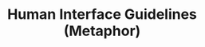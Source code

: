 ---
layout: projectPageNew
title: 'Human Interface Guidelines (Metaphor)'
year: 2020
medium: two channel video
paragraphs:
 - text: |
    In 1987 Apple published the Macintosh Human Interface Guidelines – a document summarizing the visual principles behind the MacOS user interface. In a pursuit towards popularizing personal computing throughout the 1980s, Apple embraced <em>metaphor</em> as a core idea in interface design: presenting the user with concepts already familiar from everyday life, as a means towards easing the software learning curve.<br/><br/>
 - text: |
    The <em>desktop metaphor</em> is one popular instance of metaphor usage in interface design. It models a computer's working area as if it were the user's desk, viewed from above, and recontextualizes objects found in the office (such as files, folders or trash cans) into digital entities.<br/><br/>
 - text: |
    This two channel video engages with and reverses the skeuomorphism of the desktop metaphor. The default landscape photograph which serves as desktop wallpaper evolves from visual backdrop to full-blown ecosystem, which is being watched (left channel) and watching (right channel) at the same time. Human presence is not directly portrayed, but implied through the design of the scene – the museum-like setting invites the spectator to project their gaze into the landscape. 3-dimensional models of the folder icon serve as the visual liaison between the two spaces, slowly overflowing the scene throughout the course of the video. Original text by Apple, arguing for the use of metaphor in interface design, is shown on the screen, while elements of nature (trees and flowers) rotate in the center of each channel, in reference to the most popular motion graphics gestures in loading screens.<br/><br/>
 - text: |
    <p class="small-paragraph">
    <b>Exhibitions</b><br/>
    2023 &#8212; Desktop Studies at CAV Multimedia Art Center, Bucharest, curated by Spam Index <br/>
    2023 &#8212; Desktop Studies at Media Art Festival Arad, Arad, curated by Kinema Ikon <br/>
    2023 &#8212; Desktop Studies at The Wrong Biennale 06, curated by Spam Index <br/>
    2021 &#8212; Anywhere but Here, New York, curated by Slow Burn <br/>
    </p>
images:
 - url: https://player.vimeo.com/video/488594401
   vimeo: true
 - url: /assets/images/hig-metaphor/2-resized.jpg
   description: Exhibition view, image courtesy of Slow Burn.
 - url: /assets/images/hig-metaphor/3-resized.jpg
   description: Exhibition view, image courtesy of Slow Burn.   
 - url: /assets/images/hig-metaphor/4-resized.jpg
   description: Exhibition view, image courtesy of Slow Burn.      
 - url: /assets/images/hig-metaphor/5-resized.jpg
   description: Exhibition view, image courtesy of Slow Burn.      
---